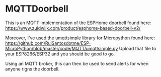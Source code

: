 # MQTTDoorbell

This is an MQTT Implementation of the ESPHome doorbell found here: https://www.zuidwijk.com/product/esphome-based-doorbell-v2/

Moreover, I've used the umqttsimple library for Micropython found here: https://github.com/RuiSantosdotme/ESP-MicroPython/blob/master/code/MQTT/umqttsimple.py Upload that file to your ESP8266/ESP32 and you should be good to go.

Using an MQTT broker, this can then be used to send alerts for when anyone rigns the doorbell.
